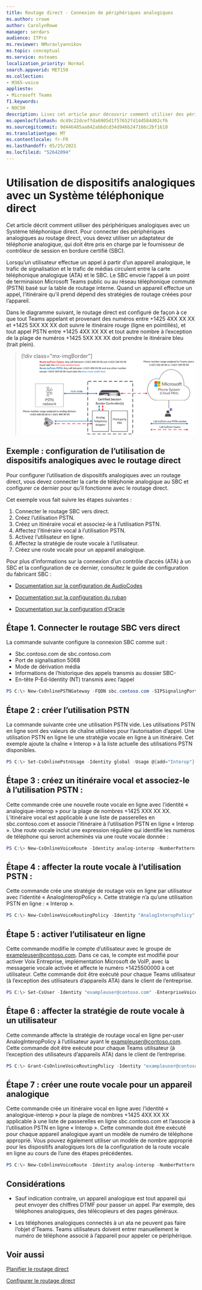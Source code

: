 ```yaml
---
title: Routage direct - Connexion de périphériques analogiques
ms.author: crowe
author: CarolynRowe
manager: serdars
audience: ITPro
ms.reviewer: NMuravlyannikov
ms.topic: conceptual
ms.service: msteams
localization_priority: Normal
search.appverid: MET150
ms.collection:
- M365-voice
appliesto:
- Microsoft Teams
f1.keywords:
- NOCSH
description: Lisez cet article pour découvrir comment utiliser des périphériques analogiques avec Téléphone Microsoft routage direct de système informatique.
ms.openlocfilehash: dc49c22dceffda6905d1f57652fd14d584d02cf6
ms.sourcegitcommit: 9d446485aa842abbdcd34d946b247166c2bf1610
ms.translationtype: MT
ms.contentlocale: fr-FR
ms.lasthandoff: 05/25/2021
ms.locfileid: "52642094"
---
```

# <a name="how-to-use-analog-devices-with-phone-system-direct-routing"></a>Utilisation de dispositifs analogiques avec un Système téléphonique direct

Cet article décrit comment utiliser des périphériques analogiques avec un Système téléphonique direct. Pour connecter des périphériques analogiques au routage direct, vous devez utiliser un adaptateur de téléphonie analogique, qui doit être pris en charge par le fournisseur de contrôleur de session en bordure certifié (SBC). 

Lorsqu’un utilisateur effectue un appel à partir d’un appareil analogique, le trafic de signalisation et le trafic de médias circulent entre la carte téléphonique analogique (ATA) et le SBC.  Le SBC envoie l’appel à un point de terminaison Microsoft Teams public ou au réseau téléphonique commuté (PSTN) basé sur la table de routage interne.  Quand un appareil effectue un appel, l’itinéraire qu’il prend dépend des stratégies de routage créées pour l’appareil.

Dans le diagramme suivant, le routage direct est configuré de façon à ce que tout Teams appelant et provenant des numéros entre +1425 4XX XX XX et +1425 5XX XX XX doit suivre le itinéraire rouge (ligne en pointillés), et tout appel PSTN entre +1425 4XX XX XX et tout autre nombre à l’exception de la plage de numéros +1425 5XX XX XX doit prendre le itinéraire bleu (trait plein). 

> [!div class="mx-imgBorder"]
> ![Diagramme montrant la configuration du routage direct](media/direct-routing-analog-device.png)

## <a name="example--how-to-configure-the-use-of-analog-devices-with-direct-routing"></a>Exemple : configuration de l’utilisation de dispositifs analogiques avec le routage direct

Pour configurer l’utilisation de dispositifs analogiques avec un routage direct, vous devez connecter la carte de téléphonie analogique au SBC et configurer ce dernier pour qu’il fonctionne avec le routage direct. 

Cet exemple vous fait suivre les étapes suivantes :

1. Connecter le routage SBC vers direct.
2. Créez l’utilisation PSTN.
3. Créez un itinéraire vocal et associez-le à l’utilisation PSTN.
4. Affectez l’itinéraire vocal à l’utilisation PSTN.
5. Activez l’utilisateur en ligne.
6. Affectez la stratégie de route vocale à l’utilisateur.
7. Créez une route vocale pour un appareil analogique.

Pour plus d’informations sur la connexion d’un contrôle d’accès (ATA) à un SBC et la configuration de ce dernier, consultez le guide de configuration du fabricant SBC :

- [Documentation sur la configuration de AudioCodes](https://www.audiocodes.com/media/14278/connecting-audiocodes-sbc-with-analog-device-to-microsoft-teams-direct-routing-enterprise-model-configuration-note.pdf)

- [Documentation sur la configuration du ruban](https://support.sonus.net/display/UXDOC81/Connect+SBC+Edge+to+Microsoft+Teams+Direct+Routing+to+Support+Analog+Devices)
- [Documentation sur la configuration d’Oracle](https://www.oracle.com/technical-resources/documentation/acme-packet.html#Link-MicrosoftTeams)

## <a name="step-1--connect-the-sbc-to-direct-routing"></a>Étape 1.  Connecter le routage SBC vers direct

La commande suivante configure la connexion SBC comme suit :

- Sbc.contoso.com de sbc.contoso.com
- Port de signalisation 5068
- Mode de dérivation média
- Informations de l’historique des appels transmis au dossier SBC-
- En-tête P-Ed-Identity (NT) transmis avec l’appel 

```powershell
PS C:\> New-CsOnlinePSTNGateway -FQDN sbc.contoso.com -SIPSignalingPort 5068 -ForwardCallHistory $true -ForwardPAI $true -MediaBypass $true -Enabled $true 
```

## <a name="step-2--create-the-pstn-usage"></a>Étape 2 : créer l’utilisation PSTN 

La commande suivante crée une utilisation PSTN vide. Les utilisations PSTN en ligne sont des valeurs de chaîne utilisées pour l’autorisation d’appel. Une utilisation PSTN en ligne lie une stratégie vocale en ligne à un itinéraire. Cet exemple ajoute la chaîne « Interop » à la liste actuelle des utilisations PSTN disponibles. 

```powershell
PS C:\> Set-CsOnlinePstnUsage -Identity global -Usage @{add="Interop"} 
```

## <a name="step-3--create-a-voice-route-and-associate-it-with-the-pstn-usage"></a>Étape 3 : créez un itinéraire vocal et associez-le à l’utilisation PSTN :

Cette commande crée une nouvelle route vocale en ligne avec l’identité « analogique-interop » pour la plage de nombres +1425 XXX XX XX.  L’itinéraire vocal est applicable à une liste de passerelles en sbc.contoso.com et associe l’itinéraire à l’utilisation PSTN en ligne « Interop ». Une route vocale inclut une expression régulière qui identifie les numéros de téléphone qui seront acheminés via une route vocale donnée :

```powershell
PS C:\> New-CsOnlineVoiceRoute -Identity analog-interop -NumberPattern "^\+1(425)(\d{7})$" -OnlinePstnGatewayList sbc.contoso.com -Priority 1 -OnlinePstnUsages "Interop"
```

## <a name="step-4-assign-the-voice-route-to-the-pstn-usage"></a>Étape 4 : affecter la route vocale à l’utilisation PSTN :

Cette commande crée une stratégie de routage voix en ligne par utilisateur avec l’identité « AnalogInteropPolicy ». Cette stratégie n’a qu’une utilisation PSTN en ligne : « Interop ».

```powershell
PS C:\> New-CsOnlineVoiceRoutingPolicy -Identity "AnalogInteropPolicy" -Name "AnalogInteropPolicy" -OnlinePstnUsages "Interop"
```

## <a name="step-5-enable-the-online-user"></a>Étape 5 : activer l’utilisateur en ligne

Cette commande modifie le compte d’utilisateur avec le groupe de exampleuser@contoso.com. Dans ce cas, le compte est modifié pour activer Voix Entreprise, implémentation Microsoft de VoIP, avec la messagerie vocale activée et affecte le numéro +1425500000 à cet utilisateur.  Cette commande doit être exécuté pour chaque Teams utilisateur (à l’exception des utilisateurs d’appareils ATA) dans le client de l’entreprise.

```powershell
PS C:\> Set-CsUser -Identity "exampleuser@contoso.com" -EnterpriseVoiceEnabled $True -HostedVoiceMail $True -OnPremLineUri "tel:+14255000000"
```

## <a name="step-6-assign-the-voice-route-policy-to-a-user"></a>Étape 6 : affecter la stratégie de route vocale à un utilisateur

Cette commande affecte la stratégie de routage vocal en ligne per-user AnalogInteropPolicy à l’utilisateur ayant le exampleuser@contoso.com.  Cette commande doit être exécuté pour chaque Teams utilisateur (à l’exception des utilisateurs d’appareils ATA) dans le client de l’entreprise.

```powershell
PS C:\> Grant-CsOnlineVoiceRoutingPolicy -Identity "exampleuser@contoso.com" -PolicyName "AnalogInteropPolicy" 
```

## <a name="step-7--create-a-voice-route-for-an-analog-device"></a>Étape 7 : créer une route vocale pour un appareil analogique

Cette commande crée un itinéraire vocal en ligne avec l’identité « analogique-interop » pour la plage de nombres +1425 4XX XX XX applicable à une liste de passerelles en ligne sbc.contoso.com et l’associe à l’utilisation PSTN en ligne « Interop ».  Cette commande doit être exécuté pour chaque appareil analogique ayant un modèle de numéro de téléphone approprié. Vous pouvez également utiliser un modèle de nombre approprié pour les dispositifs analogiques lors de la configuration de la route vocale en ligne au cours de l’une des étapes précédentes.

```powershell
PS C:\> New-CsOnlineVoiceRoute -Identity analog-interop -NumberPattern "^\+1(4254)(\d{6})$"  -OnlinePstnGatewayList sbc.contoso.com -Priority 1 -OnlinePstnUsages "Interop"
```

## <a name="considerations"></a>Considérations

- Sauf indication contraire, un appareil analogique est tout appareil qui peut envoyer des chiffres DTMF pour passer un appel. Par exemple, des téléphones analogiques, des télécopieurs et des pages généraux.

- Les téléphones analogiques connectés à un ata ne peuvent pas faire l’objet d’Teams. Teams utilisateurs doivent entrer manuellement le numéro de téléphone associé à l’appareil pour appeler ce périphérique.  
 

## <a name="see-also"></a>Voir aussi

[Planifier le routage direct](direct-routing-plan.md)

[Configurer le routage direct](direct-routing-configure.md)
